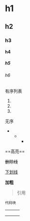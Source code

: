 # h1

## h2

### h3

#### h4

##### h5

###### h6



有序列表

1. 

2. 
3. 

无序

- 
  -  
    -  

==高亮==

~~删除线~~

<u>下划线</u>

**加粗**

> 引用

```
代码块
```

|      |      |      |
| ---- | ---- | ---- |
|      |      |      |
|      |      |      |
|      |      |      |

